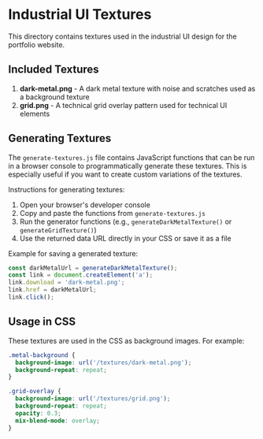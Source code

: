 # Industrial UI Textures

This directory contains textures used in the industrial UI design for the portfolio website.

## Included Textures

1. **dark-metal.png** - A dark metal texture with noise and scratches used as a background texture
2. **grid.png** - A technical grid overlay pattern used for technical UI elements

## Generating Textures

The `generate-textures.js` file contains JavaScript functions that can be run in a browser console to programmatically generate these textures. This is especially useful if you want to create custom variations of the textures.

Instructions for generating textures:

1. Open your browser's developer console
2. Copy and paste the functions from `generate-textures.js`
3. Run the generator functions (e.g., `generateDarkMetalTexture()` or `generateGridTexture()`)
4. Use the returned data URL directly in your CSS or save it as a file

Example for saving a generated texture:

```js
const darkMetalUrl = generateDarkMetalTexture();
const link = document.createElement('a');
link.download = 'dark-metal.png';
link.href = darkMetalUrl;
link.click();
```

## Usage in CSS

These textures are used in the CSS as background images. For example:

```css
.metal-background {
  background-image: url('/textures/dark-metal.png');
  background-repeat: repeat;
}

.grid-overlay {
  background-image: url('/textures/grid.png');
  background-repeat: repeat;
  opacity: 0.3;
  mix-blend-mode: overlay;
}
``` 